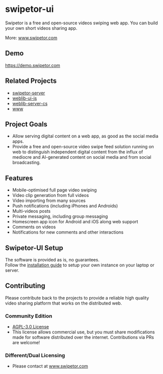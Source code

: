# swipetor-ui

Swipetor is a free and open-source videos swiping web app. You can build your own short videos sharing app.

More: www.swipetor.com

## Demo

https://demo.swipetor.com

## Related Projects

- [swipetor-server](https://github.com/swipetor/swipetor-server)
- [weblib-ui-js](https://github.com/atas/weblib-ui-js)
- [weblib-server-cs](https://github.com/atas/weblib-server-cs)
- [www](https://github.com/swipetor/swipetor-www)

## Project Goals

- Allow serving digital content on a web app, as good as the social media apps.
- Provide a free and open-source video swipe feed solution running on web to distinguish independent digital content from the influx of mediocre and AI-generated content on social media and from social broadcasting.

## Features

- Mobile-optimised full page video swiping
- Video clip generation from full videos
- Video importing from many sources
- Push notifications (including iPhones and Androids)
- Multi-videos posts
- Private messaging, including group messaging
- Homescreen app icon for Android and iOS along web support
- Comments on videos
- Notifications for new comments and other interactions

## Swipetor-UI Setup

The software is provided as is, no guarantees.  
Follow the [installation guide](docs/setup.md) to setup your own instance on your laptop or server.

## Contributing

Please contribute back to the projects to provide a reliable high quality video sharing platform that works on the
distributed
web.

### Community Edition 
- [AGPL-3.0 License](LICENSE)
- This license allows commercial use, but you must share modifications made for software distributed over the internet. Contributions via PRs are welcome!

### Different/Dual Licensing
- Please contact at www.swipetor.com
